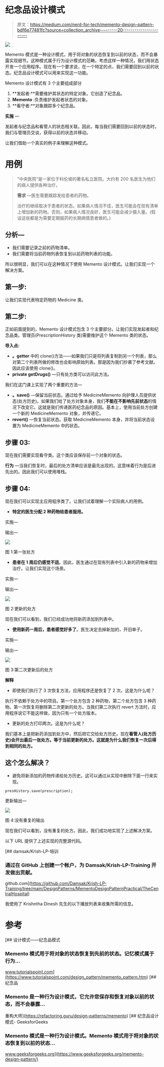 # 纪念品设计模式

> 原文：<https://medium.com/nerd-for-tech/memento-design-pattern-bdf6e77481fc?source=collection_archive---------20----------------------->

![](img/13ee83d6ff18eb6cb60e42e25a74daee.png)

Memento 模式是一种设计模式，用于将对象的状态恢复到以前的状态，而不会暴露实现细节。这种模式属于行为设计模式的范畴。考虑这样一种情况，我们用状态开发一个应用程序。现在有一个要求说，在一个特定的点，我们需要回到以前的状态。纪念品设计模式可以用来实现这一功能。

Memento 设计模式有 3 个主要组成部分

1.  **发起者:**需要维护其状态的特定对象。它创造了纪念品。
2.  **Memento** :负责维护发起者状态的对象。
3.  **看守者:**对象跟踪多个纪念品。

**实施** —

发起者与纪念品和看管人的状态相关联。因此，每当我们需要回到以前的状态时，我们与管理员交谈，获得以前的状态并移动。

让我们借助一个真实的例子来理解这种模式。

# 用例

> “中央医院”是一家位于科伦坡的著名私立医院。大约有 200 名医生为他们的病人提供各种治疗。
> 
> **需求** —医生需要跟踪发给患者的药物。
> 
> 治疗的继续取决于患者的状态。如果病人情况不佳，医生可能会在现有清单上增加新的药物。否则，如果病人情况良好，医生可能会减少摄入量。(假设这些都是为需要定期服药的长期病情患者做的。)

## 分析—

*   我们需要记录之前的药物清单。
*   我们需要将当前药物列表恢复到以前药物列表的功能。

所以很明显，我们可以在这种情况下使用 Memento 设计模式。让我们实现一个解决方案。

## 第一步:

让我们实现代表特定药物的 Medicine 类。

## 第二步:

正如前面提到的，Memento 设计模式包含 3 个主要部分。让我们实现发起者和纪念品类。管理员(PrescriptionHistory 类)需要维护这个 Memento 类的状态。

**导入点:**

*   **。getter** 中的 clone()方法——如果我们只是将列表复制到另一个列表，那么对第二个列表所做的修改也会影响原始列表。那是因为我们抄袭了参考文献。因此应该使用 clone()。
*   **private getDrugs()** —只有处方类可以访问此方法。

我们在这门课上实现了两个重要的方法—

*   **。save()** —保留当前状态。通过给予 MedicineMemento 向护理人员提供状态(处方历史)。如果我们给了处方对象本身，我们**不能在不影响先前状态**的情况下改变它。这就是我们传递医药纪念品的原因。基本上，使用当前处方创建一个新的 MedicineMemento 对象，并传递它。
*   **revert()** —恢复当前状态。获取 MedicineMemento 本身，并将当前状态设置为 MedicineMemento 中的状态。

## 步骤 03:

现在我们需要实现看守类。这个类应该保存前一个对象的状态。

**行为** —当我们恢复时，最后的处方清单应该是最先出现的。这意味着行为是后进先出的。因此我们可以使用堆栈。

## 步骤 04:

现在我们可以实现主应用程序类了。让我们试着理解一个实际病人的用例。

*   **特定的医生分配 2 种药物给患者服用。**

实施—

输出—

![](img/724bc5655c6b3c62527388e83ec8588a.png)

图 1:第一张处方

*   **患者在 1 周后仍感觉不适**。因此，医生通过在现有列表中引入新的药物来增加治疗。让我们实现这个场景。

实施—

输出—

![](img/764bd19620ba59c1b3876586ee162a39.png)

图 2:更新的处方

现在我们可以看到，我们已经成功地将新药添加到列表中。

*   **使用新药一周后，患者感觉好多了**。医生决定去掉新加的，开旧单子。

实施—

输出—

![](img/2f92dc3804f5d1bcca4a905671701fb0.png)

图 3:第二次更新后的处方

**解释**

*   即使我们执行了 3 次恢复方法，应用程序还是恢复了 2 次。这是为什么呢？

执行不依赖于处方中的项目。第一个处方包含 2 种药物，第二个处方包含 3 种药物。第一次恢复将删除第二次更新的处方。当我们第二次执行 revert 方法时，应用程序说它不能这样做，因为只有一个处方版本。

*   更新的处方打印两次。这是为什么呢？

我们基本上是把新药添加到处方中，然后把它交给处方历史。现在**看管人(处方历史)会开出最后一张处方。等于当前更新的处方。这就是为什么我们恢复一次后得到相同的处方。**

## 这个怎么解决？

*   避免将新添加的药物传递给处方历史。这可以通过从实现中删除下面一行来实现。

`presHistory.save(prescription);`

更新输出—

![](img/f299e99d5eb1b6c0e52f9373cf5d96eb.png)

图 4:没有重复的输出

现在我们可以看到，没有重复的处方。因此，我们成功地实现了上述解决方案。

以下 URL 提供了上述实现的完整源代码。

[](https://github.com/Damsak/Krish-LP-Training/tree/main/DesignPatterns/MementoDesignPatternPractical/TheCentralHospital) [## damsak/Krish-LP-培训

### 通过在 GitHub 上创建一个帐户，为 Damsak/Krish-LP-Training 开发做出贡献。

github.com](https://github.com/Damsak/Krish-LP-Training/tree/main/DesignPatterns/MementoDesignPatternPractical/TheCentralHospital) 

我使用了 Krishntha Dinesh 先生的以下播放列表来收集所需的信息。

# 参考

[](https://www.tutorialspoint.com/design_pattern/memento_pattern.htm) [## 设计模式——纪念品模式

### Memento 模式用于将对象的状态恢复到先前的状态。记忆模式属于行为…

www.tutorialspoint.com](https://www.tutorialspoint.com/design_pattern/memento_pattern.htm) [](https://refactoring.guru/design-patterns/memento) [## 纪念品

### Memento 是一种行为设计模式，它允许您保存和恢复对象以前的状态，而不会暴露…

重构大师](https://refactoring.guru/design-patterns/memento) [](https://www.geeksforgeeks.org/memento-design-pattern/) [## 纪念品设计模式- GeeksforGeeks

### Memento 模式是一种行为设计模式。Memento 模式用于将对象的状态恢复到以前的状态…

www.geeksforgeeks.org](https://www.geeksforgeeks.org/memento-design-pattern/)